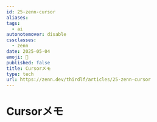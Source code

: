 ```yaml
---
id: 25-zenn-cursor
aliases: 
tags:
  - ai
autonotemover: disable
cssclasses:
  - zenn
date: 2025-05-04
emoji: 📕
published: false
title: Cursorメモ
type: tech
url: https://zenn.dev/thirdlf/articles/25-zenn-cursor
---
```

# Cursorメモ
